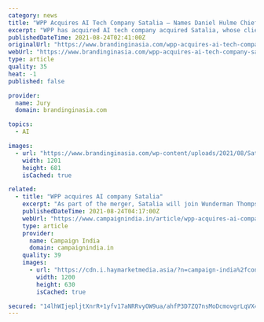 ```yaml
---
category: news
title: "WPP Acquires AI Tech Company Satalia – Names Daniel Hulme Chief AI Officer"
excerpt: "WPP has acquired AI tech company acquired Satalia, whose clients include BT, DFS, DS Smith, PwC, Gigaclear, Tesco, and Unilever. Funded by CEO Dr. Daniel Hulme in 2008, Satalia combines learning and optimization,"
publishedDateTime: 2021-08-24T02:41:00Z
originalUrl: "https://www.brandinginasia.com/wpp-acquires-ai-tech-company-satalia-names-daniel-hulme-chief-ai-officer/"
webUrl: "https://www.brandinginasia.com/wpp-acquires-ai-tech-company-satalia-names-daniel-hulme-chief-ai-officer/"
type: article
quality: 35
heat: -1
published: false

provider:
  name: Jury
  domain: brandinginasia.com

topics:
  - AI

images:
  - url: "https://www.brandinginasia.com/wp-content/uploads/2021/08/Satalia-WPP.jpg"
    width: 1201
    height: 681
    isCached: true

related:
  - title: "WPP acquires AI company Satalia"
    excerpt: "As part of the merger, Satalia will join Wunderman Thompson Commerce and lead AI strategy across all WPP agencies"
    publishedDateTime: 2021-08-24T04:17:00Z
    webUrl: "https://www.campaignindia.in/article/wpp-acquires-ai-company-satalia/472019"
    type: article
    provider:
      name: Campaign India
      domain: campaignindia.in
    quality: 39
    images:
      - url: "https://cdn.i.haymarketmedia.asia/?n=campaign-india%2fcontent%2fsatalia.jpg&h=630&w=1200&q=75&v=20170226&c=1"
        width: 1200
        height: 630
        isCached: true

secured: "14lhWIjepljtXnrR+1yfv17aNRRvyOW9ua/ahfP3D7ZQ7nsMoDcmovgrLqVX4tzOgm+DcDmAyuMbT27muVydYdPIW4h4LaVK/YmpLR1Jlp7hvZtm4BWTE86UI+NnT032Cdc4u4dsB7AcDv14zSXm2O8dQXZaQsaaN9LMqPHpVwcglEooPEAA8zrpSycEnTP8crkSzVOX2NJ7mzMOyns0R0AhAa9XIS3hVlkGdNVU8kYKpzX8J+tJXuQLw8ieRmmra6StHDkXlUmRZH9RLL9gCUH6Qt43jAudJoWGEQwDDQ7yrKHtXF/qFdbQsLIshvCqm0II2zHfu9O3cFPt2crvKZy1zMqY26jVtXUEuHnbxMU=;/vvTfUR3N2aNBoY1vHUDqg=="
---
```


